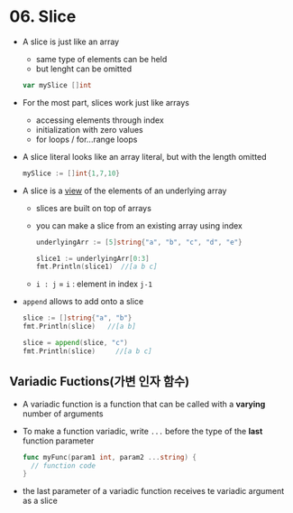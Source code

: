 # 06. Slice

- A slice is just like an array

  - same type of elements can be held
  - but lenght can be omitted

  ```go
  var mySlice []int
  ```

- For the most part, slices work just like arrays

  - accessing elements through index
  - initialization with zero values
  - for loops / for...range loops

- A slice literal looks like an array literal, but with the length omitted

  ```go
  mySlice := []int{1,7,10}
  ```

- A slice is a <u>view</u> of the elements of an underlying array

  - slices are built on top of arrays

  - you can make a slice from an existing array using index
  
    ```go
    underlyingArr := [5]string{"a", "b", "c", "d", "e"}
    
    slice1 := underlyingArr[0:3]
    fmt.Println(slice1)  //[a b c]
    ```
  
  - `i : j` = `i` : element in index `j-1`
  
- `append` allows to add onto a slice

  ```go
  slice := []string{"a", "b"}
  fmt.Println(slice)   //[a b]
  
  slice = append(slice, "c")
  fmt.Println(slice)	 //[a b c]
  ```



## Variadic Fuctions(가변 인자 함수)

- A variadic function is a function that can be called with a **varying** number of arguments

- To make a function variadic, write `...` before the type of the **last** function parameter

  ```go
  func myFunc(param1 int, param2 ...string) {
    // function code
  }
  ```

- the last parameter of a variadic function receives te variadic argument as a slice